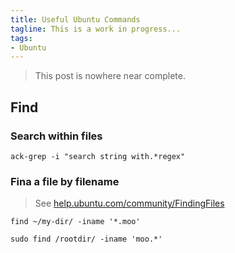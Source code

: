 ```yaml
---
title: Useful Ubuntu Commands
tagline: This is a work in progress...
tags:
- Ubuntu
---
```


> This post is nowhere near complete.

## Find

### Search within files

```
ack-grep -i "search string with.*regex"
```

### Fina a file by filename

> See [help.ubuntu.com/community/FindingFiles](https://help.ubuntu.com/community/FindingFiles)

```
find ~/my-dir/ -iname '*.moo'
```

```
sudo find /rootdir/ -iname 'moo.*'
```

